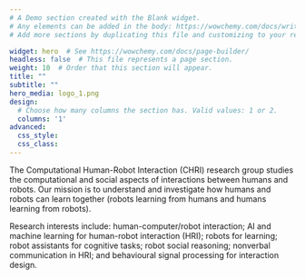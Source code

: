 ```yaml
---
# A Demo section created with the Blank widget.
# Any elements can be added in the body: https://wowchemy.com/docs/writing-markdown-latex/
# Add more sections by duplicating this file and customizing to your requirements.

widget: hero  # See https://wowchemy.com/docs/page-builder/
headless: false  # This file represents a page section.
weight: 10  # Order that this section will appear.
title: ""
subtitle: ""
hero_media: logo_1.png
design:
  # Choose how many columns the section has. Valid values: 1 or 2.
  columns: '1'
advanced:
  css_style:
  css_class:
---
```




The Computational Human-Robot Interaction (CHRI) research group studies the computational and social aspects of interactions between humans and robots. Our mission is to understand and investigate how humans and robots can learn together (robots learning from humans and humans learning from robots).

Research interests include: human-computer/robot interaction; AI and machine learning for human-robot interaction (HRI); robots for learning; robot assistants for cognitive tasks; robot social  reasoning; nonverbal communication in HRI; and behavioural signal processing for interaction design.

